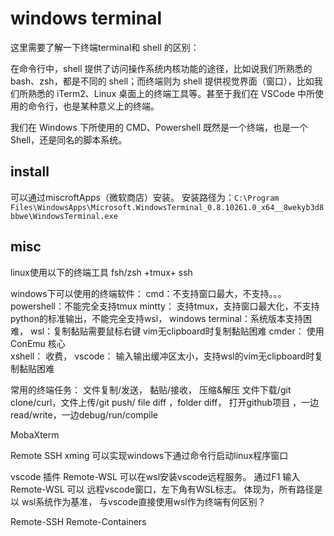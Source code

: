 # windows terminal



这里需要了解一下终端terminal和 shell 的区别：

在命令行中，shell 提供了访问操作系统内核功能的途径，比如说我们所熟悉的 bash、zsh，都是不同的 shell；而终端则为 shell 提供视觉界面（窗口），比如我们所熟悉的 iTerm2、Linux 桌面上的终端工具等。甚至于我们在 VSCode 中所使用的命令行，也是某种意义上的终端。

我们在 Windows 下所使用的 CMD、Powershell 既然是一个终端，也是一个 Shell，还是同名的脚本系统。

## install

可以通过miscroftApps（微软商店）安装。
安装路径为：`C:\Program Files\WindowsApps\Microsoft.WindowsTerminal_0.8.10261.0_x64__8wekyb3d8bbwe\WindowsTerminal.exe`


## misc

linux使用以下的终端工具
fsh/zsh +tmux+ ssh

windows下可以使用的终端软件：
cmd：不支持窗口最大，不支持。。。
powershell：不能完全支持tmux
mintty： 支持tmux，支持窗口最大化，不支持python的标准输出，不能完全支持wsl，
windows terminal：系统版本支持困难，
wsl：复制黏贴需要鼠标右键 vim无clipboard时复制黏贴困难
cmder： 使用ConEmu 核心	
xshell： 收费，
vscode： 输入输出缓冲区太小，支持wsl的vim无clipboard时复制黏贴困难


常用的终端任务：
文件复制/发送， 黏贴/接收， 压缩&解压
文件下载/git clone/curl，文件上传/git push/
file diff ，folder diff，
打开github项目 ，一边 read/write，一边debug/run/compile



MobaXterm

Remote SSH
xming 可以实现windows下通过命令行启动linux程序窗口


vscode 插件 Remote-WSL 可以在wsl安装vscode远程服务。
通过F1 输入 Remote-WSL 可以 远程vscode窗口，左下角有WSL标志。
体现为，所有路径是以 wsl系统作为基准，
与vscode直接使用wsl作为终端有何区别？

Remote-SSH
Remote-Containers
